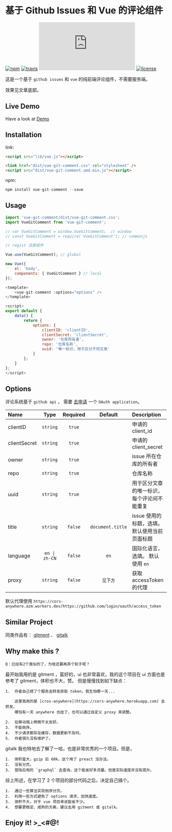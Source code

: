 # 基于 Github Issues 和 Vue 的评论组件

[![npm][npm_image]][npm_url] [![travis][travis_image]][travis_url] [![gzip][gzip_image]][gzip_url] [![license][license_image]][npm_url]

这是一个基于 `github issues` 和 `vue` 的纯前端评论组件，不需要服务端。

效果见文章底部。

## Live Demo

Have a look at [Demo](https://shalldie.github.io/demos/vue-git-comment/)

## Installation

link:

```html
<script src="lib/vue.js"></script>

<link href="dist/vue-git-comment.css" rel="stylesheet" />
<script src="dist/vue-git-comment.umd.min.js"></script>
```

npm:

```js
npm install vue-git-comment --save
```

## Usage

```js
import 'vue-git-comment/dist/vue-git-comment.css';
import VueGitComment from 'vue-git-comment';

// var VueGitComment = window.VueGitComment;  // window
// const VueGitComment = require('VueGitComment'); // commonjs
```

```js
// regist 注册组件

Vue.use(VueGitComment); // global

new Vue({
    el: 'body',
    components: { VueGitComment } // local
});
```

```js
<template>
    <vue-git-comment :options="options" />
</template>

<script>
export default {
    data() {
        return {
            options: {
                clientID: 'clientID',
                clientSecret: 'clientSecret',
                owner: '仓库所有者',
                repo: '仓库名称',
                uuid: '唯一标识，用于区分不同文章'
            }
        };
    }
};
</script>
```

## Options

评论系统基于 `github api` ， 需要 [去申请](https://github.com/settings/applications/new) 一个 `OAuth application`。

| Name         |     Type      | Required |     Default      | Description                                   |
| :----------- | :-----------: | :------: | :--------------: | :-------------------------------------------- |
| clientID     |   `string`    |  `true`  |                  | 申请的 client_id                              |
| clientSecret |   `string`    |  `true`  |                  | 申请的 client_secret                          |
| owner        |   `string`    |  `true`  |                  | issue 所在仓库的所有者                        |
| repo         |   `string`    |  `true`  |                  | 仓库名称                                      |
| uuid         |   `string`    |  `true`  |                  | 用于区分文章的唯一标识，每个评论间不能重复    |
| title        |   `string`    | `false`  | `document.title` | issue 使用的标题，选填。 默认使用当前页面标题 |
| language     | `en \| zh-CN` | `false`  |       `en`       | 国际化语言，选填。 默认使用 `en`              |
| proxy        |   `string`    | `false`  |     `见下方`     | 获取 accessToken 的代理                       |

默认代理使用 `https://cors-anywhere.azm.workers.dev/https://github.com/login/oauth/access_token`

## Similar Project

同类作品有： [gitment](https://github.com/imsun/gitment) 、 [gitalk](https://github.com/gitalk/gitalk)

## Why make this ?

    Q：已经有2个类似的了，为啥还要再弄个轮子呢？

最开始我用的是 gitment ，蛮好的，ui 也非常喜欢，我的这个项目在 ui 方面也是参考了 gitment，体积也不大，赞。
但是慢慢找到如下缺点：

    1.  作者自己搭了个服务去转发获取 token，我生怕哪一天...

        这里我用的是 [cros-anywhere](https://cors-anywhere.herokuapp.com) 去转发，
        哪怕有一天 anywhere 也挂了，也可以通过自定义 proxy 来调整。

    2.  在移动端上稍微不太友好。
    3.  不能倒序。
    4.  不少请求都存在缓存，数据更新不及时。
    5.  作者很久没有维护了。

gitalk 我也特地去了解了一哈，也是非常优秀的一个项目。但是，

    1.  体积蛮大，gzip 后 60k，这个用了 preact 没办法。
    2.  没有分页。
    3.  登陆后用的 `graphql` 去查询，这个能省好多流量。但是实际速度并没有提升。

综上所述，在学习了 2 个项目的部分代码之后，决定自己搞个。

    1.  通过一些算法实现倒序分页。
    2.  利用一些方式避免了 options 请求，加快速度。
    3.  体积不大，对于 vue 项目来说能省不少。
    4.  想要更稳定、成熟的方案，建议去用 gitment 或 gitalk。

## Enjoy it! >\_<#@!

[npm_image]: https://img.shields.io/npm/v/vue-git-comment.svg
[npm_url]: https://www.npmjs.com/package/vue-git-comment
[travis_image]: https://img.shields.io/travis/shalldie/vue-git-comment/master.svg
[travis_url]: https://travis-ci.org/shalldie/vue-git-comment
[gzip_image]: https://img.badgesize.io/https://cdn.jsdelivr.net/npm/vue-git-comment@0.0.16/dist/vue-git-comment.umd.min.js?compression=gzip
[gzip_url]: https://cdn.jsdelivr.net/npm/vue-git-comment@0.0.16/dist/vue-git-comment.umd.min.js
[license_image]: https://img.shields.io/npm/l/vue-git-comment.svg
